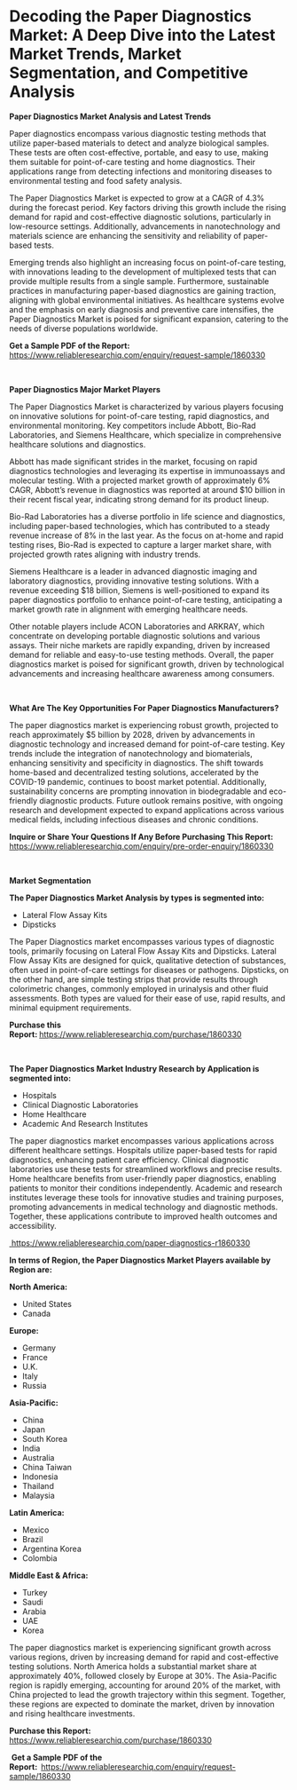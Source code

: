 <p><h1>Decoding the Paper Diagnostics Market: A Deep Dive into the Latest Market Trends, Market Segmentation, and Competitive Analysis</h1></p><p><strong>Paper Diagnostics Market Analysis and Latest Trends</strong></p>
<p><p>Paper diagnostics encompass various diagnostic testing methods that utilize paper-based materials to detect and analyze biological samples. These tests are often cost-effective, portable, and easy to use, making them suitable for point-of-care testing and home diagnostics. Their applications range from detecting infections and monitoring diseases to environmental testing and food safety analysis.</p><p>The Paper Diagnostics Market is expected to grow at a CAGR of 4.3% during the forecast period. Key factors driving this growth include the rising demand for rapid and cost-effective diagnostic solutions, particularly in low-resource settings. Additionally, advancements in nanotechnology and materials science are enhancing the sensitivity and reliability of paper-based tests.</p><p>Emerging trends also highlight an increasing focus on point-of-care testing, with innovations leading to the development of multiplexed tests that can provide multiple results from a single sample. Furthermore, sustainable practices in manufacturing paper-based diagnostics are gaining traction, aligning with global environmental initiatives. As healthcare systems evolve and the emphasis on early diagnosis and preventive care intensifies, the Paper Diagnostics Market is poised for significant expansion, catering to the needs of diverse populations worldwide.</p></p>
<p><strong>Get a Sample PDF of the Report:&nbsp;</strong> <a href="https://www.reliableresearchiq.com/enquiry/request-sample/1860330?utm_campaign=1134&utm_medium=2&utm_source=Github&utm_content=ia&utm_term=16042025&utm_id=paper-diagnostics">https://www.reliableresearchiq.com/enquiry/request-sample/1860330</a></p>
<p>&nbsp;</p>
<p><strong>Paper Diagnostics Major Market Players</strong></p>
<p><p>The Paper Diagnostics Market is characterized by various players focusing on innovative solutions for point-of-care testing, rapid diagnostics, and environmental monitoring. Key competitors include Abbott, Bio-Rad Laboratories, and Siemens Healthcare, which specialize in comprehensive healthcare solutions and diagnostics. </p><p>Abbott has made significant strides in the market, focusing on rapid diagnostics technologies and leveraging its expertise in immunoassays and molecular testing. With a projected market growth of approximately 6% CAGR, Abbott’s revenue in diagnostics was reported at around $10 billion in their recent fiscal year, indicating strong demand for its product lineup.</p><p>Bio-Rad Laboratories has a diverse portfolio in life science and diagnostics, including paper-based technologies, which has contributed to a steady revenue increase of 8% in the last year. As the focus on at-home and rapid testing rises, Bio-Rad is expected to capture a larger market share, with projected growth rates aligning with industry trends.</p><p>Siemens Healthcare is a leader in advanced diagnostic imaging and laboratory diagnostics, providing innovative testing solutions. With a revenue exceeding $18 billion, Siemens is well-positioned to expand its paper diagnostics portfolio to enhance point-of-care testing, anticipating a market growth rate in alignment with emerging healthcare needs.</p><p>Other notable players include ACON Laboratories and ARKRAY, which concentrate on developing portable diagnostic solutions and various assays. Their niche markets are rapidly expanding, driven by increased demand for reliable and easy-to-use testing methods. Overall, the paper diagnostics market is poised for significant growth, driven by technological advancements and increasing healthcare awareness among consumers.</p></p>
<p>&nbsp;</p>
<p><strong>What Are The Key Opportunities For Paper Diagnostics Manufacturers?</strong></p>
<p><p>The paper diagnostics market is experiencing robust growth, projected to reach approximately $5 billion by 2028, driven by advancements in diagnostic technology and increased demand for point-of-care testing. Key trends include the integration of nanotechnology and biomaterials, enhancing sensitivity and specificity in diagnostics. The shift towards home-based and decentralized testing solutions, accelerated by the COVID-19 pandemic, continues to boost market potential. Additionally, sustainability concerns are prompting innovation in biodegradable and eco-friendly diagnostic products. Future outlook remains positive, with ongoing research and development expected to expand applications across various medical fields, including infectious diseases and chronic conditions.</p></p>
<p><strong>Inquire or Share Your Questions If Any Before Purchasing This Report:</strong> <a href="https://www.reliableresearchiq.com/enquiry/pre-order-enquiry/1860330?utm_campaign=1134&utm_medium=2&utm_source=Github&utm_content=ia&utm_term=16042025&utm_id=paper-diagnostics">https://www.reliableresearchiq.com/enquiry/pre-order-enquiry/1860330</a></p>
<p>&nbsp;</p>
<p><strong>Market Segmentation</strong></p>
<p><strong>The Paper Diagnostics Market Analysis by types is segmented into:</strong></p>
<p><ul><li>Lateral Flow Assay Kits</li><li>Dipsticks</li></ul></p>
<p><p>The Paper Diagnostics market encompasses various types of diagnostic tools, primarily focusing on Lateral Flow Assay Kits and Dipsticks. Lateral Flow Assay Kits are designed for quick, qualitative detection of substances, often used in point-of-care settings for diseases or pathogens. Dipsticks, on the other hand, are simple testing strips that provide results through colorimetric changes, commonly employed in urinalysis and other fluid assessments. Both types are valued for their ease of use, rapid results, and minimal equipment requirements.</p></p>
<p><strong>Purchase this Report:&nbsp;</strong><a href="https://www.reliableresearchiq.com/purchase/1860330?utm_campaign=1134&utm_medium=2&utm_source=Github&utm_content=ia&utm_term=16042025&utm_id=paper-diagnostics">https://www.reliableresearchiq.com/purchase/1860330</a></p>
<p>&nbsp;</p>
<p><strong>The Paper Diagnostics Market Industry Research by Application is segmented into:</strong></p>
<p><ul><li>Hospitals</li><li>Clinical Diagnostic Laboratories</li><li>Home Healthcare</li><li>Academic And Research Institutes</li></ul></p>
<p><p>The paper diagnostics market encompasses various applications across different healthcare settings. Hospitals utilize paper-based tests for rapid diagnostics, enhancing patient care efficiency. Clinical diagnostic laboratories use these tests for streamlined workflows and precise results. Home healthcare benefits from user-friendly paper diagnostics, enabling patients to monitor their conditions independently. Academic and research institutes leverage these tools for innovative studies and training purposes, promoting advancements in medical technology and diagnostic methods. Together, these applications contribute to improved health outcomes and accessibility.</p></p>
<p><a href="https://www.reliableresearchiq.com/paper-diagnostics-r1860330?utm_campaign=1134&utm_medium=2&utm_source=Github&utm_content=ia&utm_term=16042025&utm_id=paper-diagnostics">&nbsp;https://www.reliableresearchiq.com/paper-diagnostics-r1860330</a></p>
<p><strong>In terms of Region, the Paper Diagnostics Market Players available by Region are:</strong></p>
<p>
    <p> <strong> North America: </strong>
        <ul>
            <li>United States</li>
            <li>Canada</li>
        </ul>
        </p> 
    <p> <strong> Europe: </strong>
        <ul>
            <li>Germany</li>
            <li>France</li>
            <li>U.K.</li>
            <li>Italy</li>
            <li>Russia</li>
        </ul>
        </p> 
    <p> <strong> Asia-Pacific: </strong>
        <ul>
            <li>China</li>
            <li>Japan</li>
            <li>South Korea</li>
            <li>India</li>
            <li>Australia</li>
            <li>China Taiwan</li>
            <li>Indonesia</li>
            <li>Thailand</li>
            <li>Malaysia</li>
        </ul>
        </p> 
    <p> <strong> Latin America: </strong>
        <ul>
            <li>Mexico</li>
            <li>Brazil</li>
            <li>Argentina Korea</li>
            <li>Colombia</li>
        </ul>
        </p> 
    <p> <strong> Middle East & Africa: </strong>
        <ul>
            <li>Turkey</li>
            <li>Saudi</li>
            <li>Arabia</li>
            <li>UAE</li>
            <li>Korea</li>
        </ul>
    </p>
    </p>
<p><p>The paper diagnostics market is experiencing significant growth across various regions, driven by increasing demand for rapid and cost-effective testing solutions. North America holds a substantial market share at approximately 40%, followed closely by Europe at 30%. The Asia-Pacific region is rapidly emerging, accounting for around 20% of the market, with China projected to lead the growth trajectory within this segment. Together, these regions are expected to dominate the market, driven by innovation and rising healthcare investments.</p></p>
<p><strong>Purchase this Report: </strong><a href="https://www.reliableresearchiq.com/purchase/1860330?utm_campaign=1134&utm_medium=2&utm_source=Github&utm_content=ia&utm_term=16042025&utm_id=paper-diagnostics">https://www.reliableresearchiq.com/purchase/1860330</a></p>
<p>&nbsp;<strong>Get a Sample PDF of the Report:&nbsp;&nbsp;</strong><a href="https://www.reliableresearchiq.com/enquiry/request-sample/1860330?utm_campaign=1134&utm_medium=2&utm_source=Github&utm_content=ia&utm_term=16042025&utm_id=paper-diagnostics">https://www.reliableresearchiq.com/enquiry/request-sample/1860330</a></p>
<p><strong></strong></p>
<p><p></p><p></p><p></p></p>